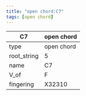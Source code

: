 ```yaml
---
title: "open chord:C7"
tags: [open chord]
---
```


|C7|open chord|
|---|---|
|type|open chord|
|root_string|5|
|name|C7|
|V_of|F|
|fingering|X32310|


